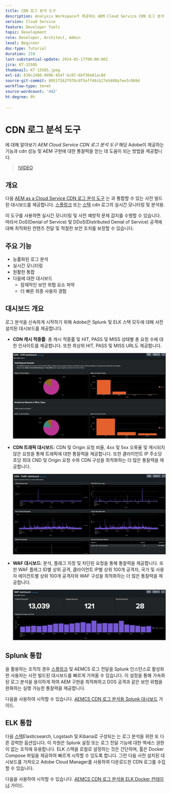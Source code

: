 ```yaml
---
title: CDN 로그 분석 도구
description: Analysis Workspace가 제공하는 AEM Cloud Service CDN 로그 분석 도구에 대해 알아보고 Adobe이 CDN 성능과 AEM 구현에 대한 통찰력을 얻는 데 어떻게 도움이 되는지에 대해 알아봅니다.
version: Cloud Service
feature: Developer Tools
topic: Development
role: Developer, Architect, Admin
level: Beginner
doc-type: Tutorial
duration: 219
last-substantial-update: 2024-05-17T00:00:00Z
jira: KT-15505
thumbnail: KT-15505.jpeg
exl-id: 830c2486-099b-454f-bc07-6bf36e81ac8d
source-git-commit: 8051f262f978cdf5aff48cb27e5408a7ee3c0b9d
workflow-type: tm+mt
source-wordcount: '442'
ht-degree: 0%

---
```


# CDN 로그 분석 도구

에 대해 알아보기 _AEM Cloud Service CDN 로그 분석 도구_ 해당 Adobe이 제공하는 기능과 cdn 성능 및 AEM 구현에 대한 통찰력을 얻는 데 도움이 되는 방법을 제공합니다.
 
>[!VIDEO](https://video.tv.adobe.com/v/3429177?quality=12&learn=on)

## 개요

다음 [AEM as a Cloud Service CDN 로그 분석 도구](https://github.com/adobe/AEMCS-CDN-Log-Analysis-Tooling) 는 과 통합할 수 있는 사전 빌드된 대시보드를 제공합니다. [스플렁크](https://www.splunk.com/en_us/products/observability-cloud.html) 또는 [스택](https://www.elastic.co/elastic-stack) cdn 로그의 실시간 모니터링 및 분석용.

이 도구를 사용하면 실시간 모니터링 및 사전 예방적 문제 감지를 수행할 수 있습니다. 따라서 DoS(Denial of Service) 및 DDoS(Distributed Denial of Service) 공격에 대해 최적화된 컨텐츠 전달 및 적절한 보안 조치를 보장할 수 있습니다.

## 주요 기능

- 능률화된 로그 분석
- 실시간 모니터링
- 원활한 통합
- 다음에 대한 대시보드
   - 잠재적인 보안 위협 요소 파악
   - 더 빠른 최종 사용자 경험

## 대시보드 개요

로그 분석을 신속하게 시작하기 위해 Adobe은 Splunk 및 ELK 스택 모두에 대해 사전 설치된 대시보드를 제공합니다.

- **CDN 캐시 적중률**: 총 캐시 적중률 및 HIT, PASS 및 MISS 상태별 총 요청 수에 대한 인사이트를 제공합니다. 또한 최상위 HIT, PASS 및 MISS URL도 제공합니다.

  ![CDN 캐시 적중률](assets/CHR-dashboard.png)

- **CDN 트래픽 대시보드**: CDN 및 Origin 요청 비율, 4xx 및 5xx 오류율 및 캐시되지 않은 요청을 통해 트래픽에 대한 통찰력을 제공합니다. 또한 클라이언트 IP 주소당 초당 최대 CND 및 Origin 요청 수와 CDN 구성을 최적화하는 더 많은 통찰력을 제공합니다.

  ![CDN 트래픽 대시보드](assets/Traffic-dashboard.png)

- **WAF 대시보드**: 분석, 플래그 지정 및 차단된 요청을 통해 통찰력을 제공합니다. 또한 WAF 플래그 ID별 상위 공격, 클라이언트 IP별 상위 100개 공격자, 국가 및 사용자 에이전트별 상위 100개 공격자와 WAF 구성을 최적화하는 더 많은 통찰력을 제공합니다.

  ![WAF 대시보드](assets/WAF-Dashboard.png)

## Splunk 통합

을 활용하는 조직의 경우 [스플렁크](https://www.splunk.com/en_us/products/observability-cloud.html) 및 AEMCS 로그 전달을 Splunk 인스턴스로 활성화한 사용자는 사전 빌드된 대시보드를 빠르게 가져올 수 있습니다. 이 설정을 통해 가속화된 로그 분석을 용이하게 하여 AEM 구현을 최적화하고 DOS 공격과 같은 보안 위협을 완화하는 실행 가능한 통찰력을 제공합니다.

다음을 사용하여 시작할 수 있습니다. [AEMCS CDN 로그 분석용 Splunk 대시보드](https://github.com/adobe/AEMCS-CDN-Log-Analysis-Tooling/blob/main/Splunk/READEME.md#splunk-dashboards-for-aemcs-cdn-log-analysis) 가이드.


## ELK 통합

다음 [스택](https://www.elastic.co/elastic-stack)Elasticsearch, Logstash 및 Kibana로 구성되는 는 로그 분석을 위한 또 다른 강력한 옵션입니다. 이 차원은 Splunk 설정 또는 로그 전달 기능에 대한 액세스 권한이 없는 조직에 유용합니다. ELK 스택을 로컬로 설정하는 것은 간단하며, 툴은 Docker Compose 파일을 제공하여 빠르게 시작할 수 있도록 합니다. 그런 다음 사전 설치된 대시보드를 가져오고 Adobe Cloud Manager를 사용하여 다운로드한 CDN 로그를 수집할 수 있습니다.

다음을 사용하여 시작할 수 있습니다. [AEMCS CDN 로그 분석용 ELK Docker 컨테이너](https://github.com/adobe/AEMCS-CDN-Log-Analysis-Tooling/blob/main/ELK/README.md#elk-docker-container-for-aemcs-cdn-log-analysis) 가이드.
